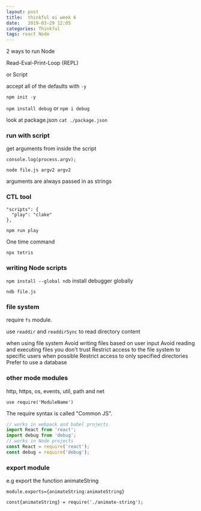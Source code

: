 ```yaml
---
layout: post
title:  thinkful ei week 6
date:   2019-03-29 12:05
categories: Thinkful
tags: react Node
---
```



2 ways to run Node

Read-Eval-Print-Loop (REPL)

or Script



accept all of the defaults with `-y`

`npm init -y`


`npm install debug` or `npm i debug`

look at package.json
`cat ./package.json`


### run with script

get arguments from inside the script

`console.log(process.argv);`


`node file.js argv2 argv2 `



 arguments are always passed in as strings

### CTL tool

```
"scripts": {
  "play": "clake"
},

npm run play
```

One time command

`npx tetris`


### writing Node scripts


`npm install --global ndb`
install debugger globally

`ndb file.js`


### file system

require `fs` module.

use `readdir` and `readdirSync` to read directory content

when using file system
Avoid writing files based on user input
Avoid reading and executing files you don't trust
Restrict access to the file system to specific users when possible
Restrict access to only specified directories
Prefer to use a database

### other mode modules

http, https, os, events, util, path and net

`use require('ModuleName')`

The require syntax is called "Common JS".

```javascript
// works in webpack and babel projects
import React from 'react';
import debug from 'debug';
// works in Node projects
const React = require('react');
const debug = require('debug');
```


### export module
e.g export the function animateString

`module.exports={animateString:animateString}`

`const{animateString} = require('./animate-string');`

